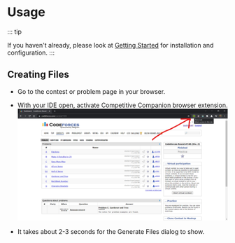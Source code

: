# Usage

::: tip

If you haven't already, please look at [Getting Started](getting-started.md)
for installation and configuration.
:::

## Creating Files

- Go to the contest or problem page in your browser.
- With your IDE open, activate Competitive Companion browser extension.
  ![Competitive Companion Screenshot](../assets/CompetitiveCompanionScreenshot.png)

- It takes about 2-3 seconds for the Generate Files dialog to show.
